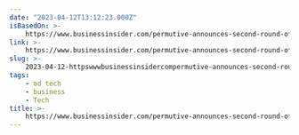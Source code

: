 ```yaml
---
date: "2023-04-12T13:12:23.000Z"
isBasedOn: >-
    https://www.businessinsider.com/permutive-announces-second-round-of-layoffs-2023-4
link: >-
    https://www.businessinsider.com/permutive-announces-second-round-of-layoffs-2023-4
slug: >-
    2023-04-12-httpswwwbusinessinsidercompermutive-announces-second-round-of-layoffs-2023-4
tags:
    - ad tech
    - business
    - Tech
title: >-
    https://www.businessinsider.com/permutive-announces-second-round-of-layoffs-2023-4
---
```

